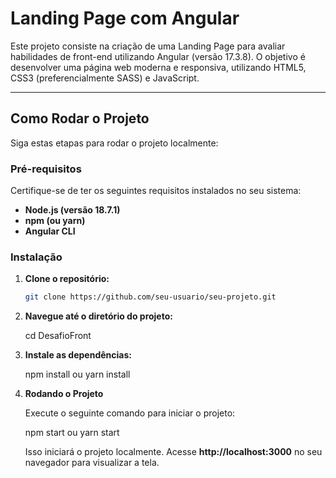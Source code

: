 # Landing Page com Angular

Este projeto consiste na criação de uma Landing Page para avaliar
habilidades de front-end utilizando Angular (versão 17.3.8).
O objetivo é desenvolver uma página web moderna e responsiva,
utilizando HTML5, CSS3 (preferencialmente SASS) e JavaScript.

---

## Como Rodar o Projeto

Siga estas etapas para rodar o projeto localmente:

### Pré-requisitos

Certifique-se de ter os seguintes requisitos instalados no seu sistema:

- **Node.js (versão 18.7.1)**
- **npm (ou yarn)**
- **Angular CLI**

### Instalação

1. **Clone o repositório:**

   ```bash
   git clone https://github.com/seu-usuario/seu-projeto.git
   
2. **Navegue até o diretório do projeto:**
   
   cd DesafioFront

3. **Instale as dependências:**
   
   npm install
   ou
   yarn install

4. **Rodando o Projeto**
   
   Execute o seguinte comando para iniciar o projeto:
   
   npm start
   ou
   yarn start

   Isso iniciará o projeto localmente. Acesse **http://localhost:3000** no seu navegador para visualizar a tela.
   

